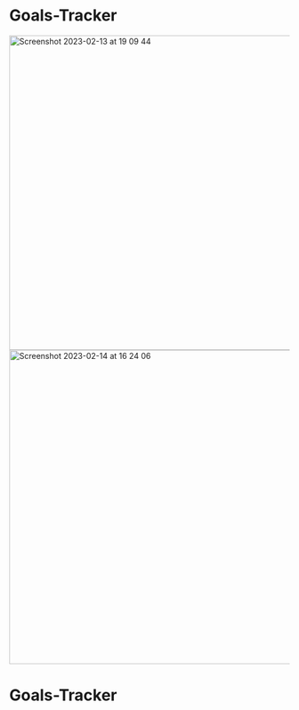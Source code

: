 # Goals-Tracker
<img width="565" alt="Screenshot 2023-02-13 at 19 09 44" src="https://user-images.githubusercontent.com/44199016/218767015-47b342f1-db91-4ad7-b46c-58ad03b238c0.png">


<img width="564" alt="Screenshot 2023-02-14 at 16 24 06" src="https://user-images.githubusercontent.com/44199016/218781519-4895de02-6ba6-4003-8f50-1be728f16633.png">



# Goals-Tracker
